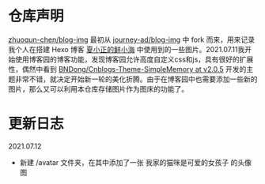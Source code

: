 # 仓库声明
[zhuoqun-chen/blog-img](https://github.com/zhuoqun-chen/blog-img) 最初从 [journey-ad/blog-img](https://github.com/journey-ad/blog-img) 中 fork 而来，用来记录我个人在搭建 Hexo 博客 [夏小正的鲜小海](https://zqchen.me/) 中使用到的一些图片。2021.07.11我开始使用博客园的博客功能，发现博客园允许高度自定义css和js，具有很好的扩展性，偶然中看到 [BNDong/Cnblogs-Theme-SimpleMemory at v2.0.5](https://github.com/BNDong/Cnblogs-Theme-SimpleMemory/tree/v2.0.5) 开发的主题非常不错，就决定开始新一轮的美化折腾。由于在博客园中也需要添加一些新的图片，那么又可以利用本仓库存储图片作为图床的功能了。

# 更新日志

2021.07.12

+ 新建 /avatar 文件夹，在其中添加了一张 我家的猫咪是可爱的女孩子 的头像图


